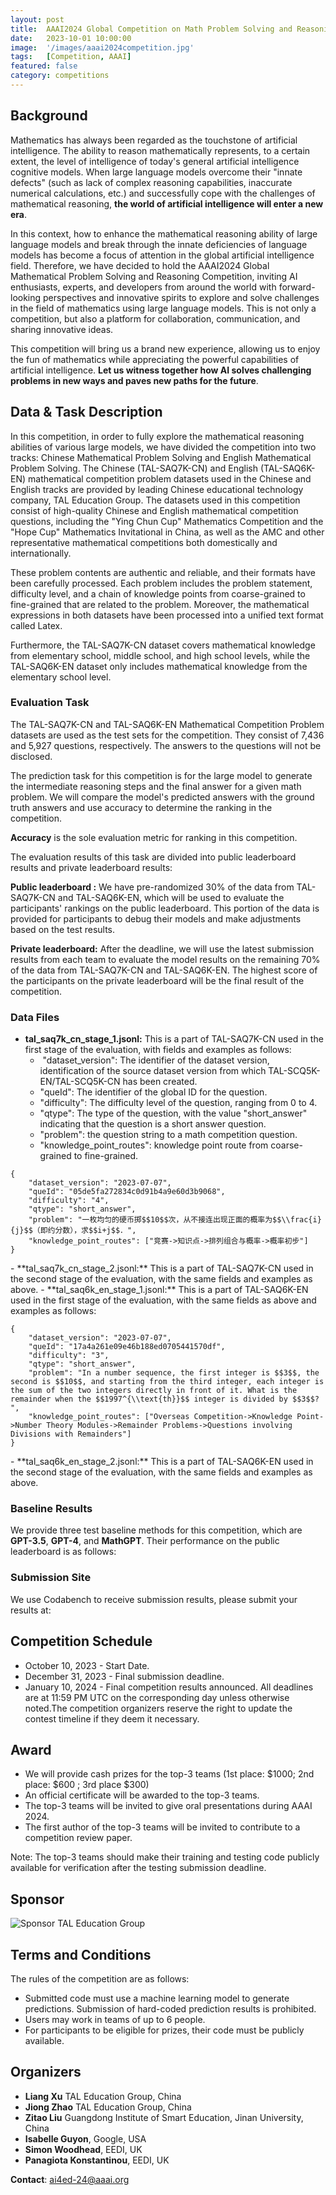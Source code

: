 ```yaml
---
layout: post
title:  AAAI2024 Global Competition on Math Problem Solving and Reasoning
date:   2023-10-01 10:00:00
image:  '/images/aaai2024competition.jpg'
tags:   [Competition, AAAI]
featured: false
category: competitions
---
```




## Background

Mathematics has always been regarded as the touchstone of artificial intelligence. The ability to reason mathematically represents, to a certain extent, the level of intelligence of today's general artificial intelligence cognitive models. When large language models overcome their "innate defects" (such as lack of complex reasoning capabilities, inaccurate numerical calculations, etc.) and successfully cope with the challenges of mathematical reasoning, **the world of artificial intelligence will enter a new era**.

In this context, how to enhance the mathematical reasoning ability of large language models and break through the innate deficiencies of language models has become a focus of attention in the global artificial intelligence field. Therefore, we have decided to hold the AAAI2024 Global Mathematical Problem Solving and Reasoning Competition, inviting AI enthusiasts, experts, and developers from around the world with forward-looking perspectives and innovative spirits to explore and solve challenges in the field of mathematics using large language models. This is not only a competition, but also a platform for collaboration, communication, and sharing innovative ideas.

This competition will bring us a brand new experience, allowing us to enjoy the fun of mathematics while appreciating the powerful capabilities of artificial intelligence. **Let us witness together how AI solves challenging problems in new ways and paves new paths for the future**.

## Data & Task Description

In this competition, in order to fully explore the mathematical reasoning abilities of various large models, we have divided the competition into two tracks: Chinese Mathematical Problem Solving and English Mathematical Problem Solving. The Chinese (TAL-SAQ7K-CN) and English (TAL-SAQ6K-EN) mathematical competition problem datasets used in the Chinese and English tracks are provided by leading Chinese educational technology company, TAL Education Group. The datasets used in this competition consist of high-quality Chinese and English mathematical competition questions, including the "Ying Chun Cup" Mathematics Competition and the "Hope Cup" Mathematics Invitational in China, as well as the AMC and other representative mathematical competitions both domestically and internationally.

These problem contents are authentic and reliable, and their formats have been carefully processed. Each problem includes the problem statement, difficulty level, and a chain of knowledge points from coarse-grained to fine-grained that are related to the problem. Moreover, the mathematical expressions in both datasets have been processed into a unified text format called Latex.

Furthermore, the TAL-SAQ7K-CN dataset covers mathematical knowledge from elementary school, middle school, and high school levels, while the TAL-SAQ6K-EN dataset only includes mathematical knowledge from the elementary school level.

### Evaluation Task

The TAL-SAQ7K-CN and TAL-SAQ6K-EN Mathematical Competition Problem datasets are used as the test sets for the competition. They consist of 7,436 and 5,927 questions, respectively. The answers to the questions will not be disclosed.

The prediction task for this competition is for the large model to generate the intermediate reasoning steps and the final answer for a given math problem. We will compare the model's predicted answers with the ground truth answers and use accuracy to determine the ranking in the competition.

**Accuracy** is the sole evaluation metric for ranking in this competition.

The evaluation results of this task are divided into public leaderboard results and private leaderboard results:

**Public leaderboard :** We have pre-randomized 30% of the data from TAL-SAQ7K-CN and TAL-SAQ6K-EN, which will be used to evaluate the participants' rankings on the public leaderboard. This portion of the data is provided for participants to debug their models and make adjustments based on the test results.

**Private leaderboard:** After the deadline, we will use the latest submission results from each team to evaluate the model results on the remaining 70% of the data from TAL-SAQ7K-CN and TAL-SAQ6K-EN. The highest score of the participants on the private leaderboard will be the final result of the competition.

### Data Files
<!-- **<span style="color:red">All the data files can be download at [https://forms.gle/3TT5VN9ZFnG3JXBPA](https://forms.gle/3TT5VN9ZFnG3JXBPA).</span>** -->
- **tal_saq7k_cn_stage_1.jsonl:** This is a part of TAL-SAQ7K-CN used in the first stage of the evaluation, with fields and examples as follows:
  -  "dataset_version": The identifier of the dataset version, identification of the source dataset version from which TAL-SCQ5K-EN/TAL-SCQ5K-CN has been created.
  - "queId": The identifier of the global ID for the question.
  - "difficulty": The difficulty level of the question, ranging from 0 to 4.
  - "qtype": The type of the question, with the value "short_answer" indicating that the question is a short answer question.
  - "problem": the question string to a math competition question.
  - "knowledge_point_routes": knowledge point route from coarse-grained to fine-grained.  
<div class="language-plaintext highlighter-rouge"><div class="highlight"><pre class="highlight"><code>{
    "dataset_version": "2023-07-07",
    "queId": "05de5fa272834c0d91b4a9e60d3b9068",
    "difficulty": "4",
    "qtype": "short_answer",
    "problem": "一枚均匀的硬币掷$$10$$次，从不接连出现正面的概率为$$\\frac{i}{j}$$（即约分数），求$$i+j$$．",
    "knowledge_point_routes": ["竞赛-&gt;知识点-&gt;排列组合与概率-&gt;概率初步"]
}</code></pre> </div></div>
<!-- **<span style="color:red">All the data files can be download at [https://forms.gle/3TT5VN9ZFnG3JXBPA](https://forms.gle/3TT5VN9ZFnG3JXBPA).</span>** -->
- **tal_saq7k_cn_stage_2.jsonl:** This is a part of TAL-SAQ7K-CN used in the second stage of the evaluation, with the same fields and examples as above.
- **tal_saq6k_en_stage_1.jsonl:** This is a part of TAL-SAQ6K-EN used in the first stage of the evaluation, with the same fields as above and examples as follows:
<div class="language-plaintext highlighter-rouge"><div class="highlight"><pre class="highlight"><code>{
    "dataset_version": "2023-07-07",
    "queId": "17a4a261e09e46b188ed0705441570df",
    "difficulty": "3",
    "qtype": "short_answer",
    "problem": "In a number sequence, the first integer is $$3$$, the second is $$10$$, and starting from the third integer, each integer is the sum of the two integers directly in front of it. What is the remainder when the $$1997^{\\text{th}}$$ integer is divided by $$3$$? ",
    "knowledge_point_routes": ["Overseas Competition-&gt;Knowledge Point-&gt;Number Theory Modules-&gt;Remainder Problems-&gt;Questions involving Divisions with Remainders"]
}</code></pre> </div></div>
- **tal_saq6k_en_stage_2.jsonl:** This is a part of TAL-SAQ6K-EN used in the second stage of the evaluation, with the same fields and examples as above.

### Baseline Results

We provide three test baseline methods for this competition, which are **GPT-3.5**, **GPT-4**, and **MathGPT**. Their performance on the public leaderboard is as follows:

<!-- We have used pyKT to run **DKT** and **AKT** on the aforementioned training data and evaluate on our public test sets. All these approaches are purely trained with question/KC ids and student responses without any auxiliary information, such as question content. For the **Majority** model, we use the correct rate of each question in the training dataset to predict the test set. Details can reference our [codes](https://github.com/pykt-team/pykt-toolkit/tree/main/examples/competitions/aaai2024_competition). The results are used as baseline results for this competition:

| Model      | Non-Accumulative | Accumulative     |
| :---       |    :----:        |    :----:        |
| DKT        | 0.6801           | 0.7086           |
| AKT        | 0.7812           | 0.7692           |
| Majority   | 0.7381           | -                |



Practically, there are two different approaches, i.e., **accumulative prediction** and **non-accumulative prediction**. The accumulative prediction approach uses the last predicted values for the current prediction while the non-accumulative prediction predicts all future values all at once. Details are discussed in the pyKT paper [^11]. -->

<!--### Instruction and Codes
<!-- We provide easy to use codes and detailed instructions in [here](https://github.com/pykt-team/pykt-toolkit/tree/main/examples/competitions/aaai2024_competition). -->



### Submission Site

<!-- We use codalab to receive submissions and please submit your results at [https://codalab.lisn.upsaclay.fr/competitions/8087](https://codalab.lisn.upsaclay.fr/competitions/8087). -->
We use Codabench to receive submission results, please submit your results at: 


## Competition Schedule

<!-- - November 17, 2022 - Start Date.
- December 31, 2022 - Final submission deadline.
- January 2, 2024 - Final competition results announced.-->

- October 10, 2023 - Start Date.
- December 31, 2023 - Final submission deadline.
- January 10, 2024 - Final competition results announced.
All deadlines are at 11:59 PM UTC on the corresponding day unless otherwise noted.The competition organizers reserve the right to update the contest timeline if they deem it necessary.

<!--All deadlines are at 11:59 PM UTC on the corresponding day unless otherwise noted.The competition organizers reserve the right to update the contest timeline if they deem it necessary.-->

## Award

- We will provide cash prizes for the top-3 teams (1st place: $1000; 2nd place: $600 ; 3rd place $300)
- An official certificate will be awarded to the top-3 teams.
- The top-3 teams will be invited to give oral presentations during AAAI 2024.
- The first author of the top-3 teams will be invited to contribute to a competition review paper.

Note: The top-3 teams should make their training and testing code publicly available for verification after the testing submission deadline.


## Sponsor

![Sponsor TAL Education Group]({{site.baseurl}}/images/aaai2024competition_sponsor.jpg) 


## Terms and Conditions

The rules of the competition are as follows:
- Submitted code must use a machine learning model to generate predictions. Submission of hard-coded prediction results is prohibited.
- Users may work in teams of up to 6 people.
- For participants to be eligible for prizes, their code must be publicly available.


## Organizers

- **Liang Xu** TAL Education Group, China
- **Jiong Zhao** TAL Education Group, China
- **Zitao Liu** Guangdong Institute of Smart Education, Jinan University, China
- **Isabelle Guyon**, Google, USA
- **Simon Woodhead**, EEDI, UK
- **Panagiota Konstantinou**, EEDI, UK

**Contact**: ai4ed-24@aaai.org


<!--## Reference-->

<!-- [^1]: Piech, Chris, et al. "Deep knowledge tracing." Advances in neural information processing systems 28 (2015).
[^2]: Yeung, Chun-Kit, and Dit-Yan Yeung. "Addressing two problems in deep knowledge tracing via prediction-consistent regularization." Proceedings of the Fifth Annual ACM Conference on Learning at Scale. 2018.
[^3]: Nagatani, Koki, et al. "Augmenting knowledge tracing by considering forgetting behavior." The World Wide Web Conference. 2019.
[^4]: Lee, Jinseok, and Dit-Yan Yeung. "Knowledge query network for knowledge tracing: How knowledge interacts with skills." Proceedings of the 9th international conference on learning analytics & knowledge. 2019.
[^5]: Zhang, Jiani, et al. "Dynamic key-value memory networks for knowledge tracing." Proceedings of the 26th international conference on World Wide Web. 2017.
[^6]: Guo, Xiaopeng, et al. "Enhancing Knowledge Tracing via Adversarial Training." Proceedings of the 29th ACM International Conference on Multimedia. 2021.
[^7]: Nakagawa, Hiromi, Yusuke Iwasawa, and Yutaka Matsuo. "Graph-based knowledge tracing: modeling student proficiency using graph neural network." 2019 IEEE/WIC/ACM International Conference On Web Intelligence (WI). IEEE, 2019.
[^8]: Ghosh, Aritra, Neil Heffernan, and Andrew S. Lan. "Context-aware attentive knowledge tracing." Proceedings of the 26th ACM SIGKDD international conference on knowledge discovery & data mining. 2020.
[^9]: Pandey, Shalini, and George Karypis. "A self-attentive model for knowledge tracing." 12th International Conference on Educational Data Mining, EDM 2019. International Educational Data Mining Society, 2019.
[^10]: Choi, Youngduck, et al. "Towards an appropriate query, key, and value computation for knowledge tracing." Proceedings of the Seventh ACM Conference on Learning@Scale. 2020.
[^11]: Liu, Zitao, et al. "pyKT: A Python Library to Benchmark Deep Learning based Knowledge Tracing Models." Thirty-sixth Conference on Neural Information Processing Systems Datasets and Benchmarks Track. -->

